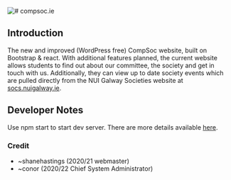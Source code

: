 
![# compsoc.ie](https://compsoc.ie/assets/img/compsoc_banner-web-blue-purple-whitebg.png)

## Introduction
The new and improved (WordPress free) CompSoc website, built on Bootstrap &amp; react. With additional features planned, the current website allows students to find out about our committee, the society and get in touch with us. Additionally, they can view up to date society events which are pulled directly from the NUI Galway Societies website at [socs.nuigalway.ie](https://socs.nuigalway.ie/societies.php?id=MzA=).

## Developer Notes
Use npm start to start dev server. There are more details available [here](https://www.youtube.com/watch?v=dQw4w9WgXcQ).

### Credit

- ~shanehastings (2020/21 webmaster)
- ~conor (2020/22 Chief System Administrator)

